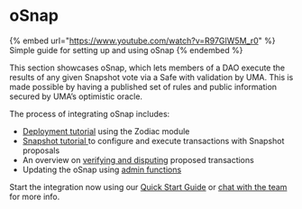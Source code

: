 # oSnap

{% embed url="https://www.youtube.com/watch?v=R97GIW5M_r0" %}
Simple guide for setting up and using oSnap
{% endembed %}

This section showcases oSnap, which lets members of a DAO execute the results of any given Snapshot vote via a Safe with validation by UMA. This is made possible by having a published set of rules and public information secured by UMA’s optimistic oracle.

The process of integrating oSnap includes:

* [Deployment tutorial](osnap-deployment-tutorial.md) using the Zodiac module
* [Snapshot tutorial ](snapshot-tutorial.md)to configure and execute transactions with Snapshot proposals
* An overview on [verifying and disputing](osnap-proposal-verification.md) proposed transactions
* Updating the oSnap using [admin functions](osnap-module-admin-functions.md)

Start the integration now using our [Quick Start Guide](https://docs.uma.xyz/developers/osnap/osnap-quick-start) or [chat with the team](https://airtable.com/shrW1iJRbU4tEI9go) for more info.
